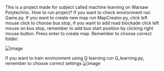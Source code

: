 This is a project made for subject called machine learning on Warsaw Polytechnic.
How to run project?
If you want to check environment run Game.py.
If you want to create new map run MapCreator.py, click left mouse click to choose bus stop, if you want to add road blockade click left mouse on bus stop, 
remember to add bus start position by clicking right mouse button. Press enter to create map. Remember to choose correct folder:

![image](https://github.com/tomaszewski525/UMA/assets/75726290/ce281d7b-f4ef-43c7-be3e-98d0c3c6b949)

If you want to train environment using Q learning run Q_learning.py, remember to choose correct settings
![image](https://github.com/tomaszewski525/UMA/assets/75726290/b9e16ddb-0550-4cec-80f5-c35fccaf22c7)
